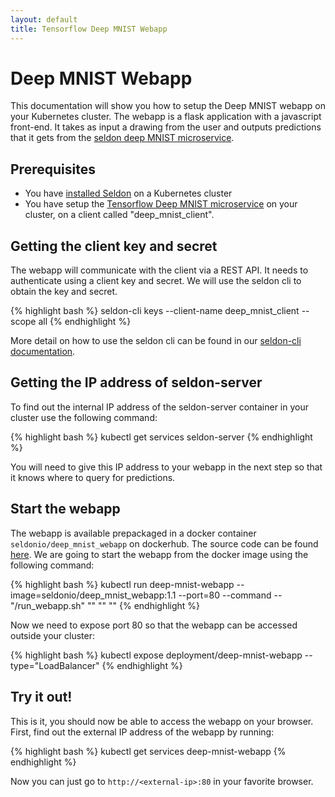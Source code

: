 ```yaml
---
layout: default
title: Tensorflow Deep MNIST Webapp
---
```


# Deep MNIST Webapp

This documentation will show you how to setup the Deep MNIST webapp on your Kubernetes cluster. The webapp is a flask application with a javascript front-end. It takes as input a drawing from the user and outputs predictions that it gets from the [seldon deep MNIST microservice](tensorflow-deep-mnist-example-docker.html).

## Prerequisites

 * You have [installed Seldon](install.html) on a Kubernetes cluster
 * You have setup the [Tensorflow Deep MNIST microservice](tensorflow-deep-mnist-example-docker.html) on your cluster, on a client called "deep_mnist_client".

## Getting the client key and secret

The webapp will communicate with the client via a REST API. It needs to authenticate using a client key and secret. We will use the seldon cli to obtain the key and secret.

{% highlight bash %}
seldon-cli keys  --client-name deep_mnist_client --scope all
{% endhighlight %}

More detail on how to use the seldon cli can be found in our [seldon-cli documentation](seldon-cli.html).

## Getting the IP address of seldon-server

To find out the internal IP address of the seldon-server container in your cluster use the following command:

{% highlight bash %}
kubectl get services seldon-server
{% endhighlight %}

You will need to give this IP address to your webapp in the next step so that it knows where to query for predictions.

## Start the webapp

The webapp is available prepackaged in a docker container ```seldonio/deep_mnist_webapp``` on dockerhub. The source code can be found [here](https://github.com/SeldonIO/deep-mnist-webapp). We are going to start the webapp from  the docker image using the following command:

{% highlight bash %}
kubectl run deep-mnist-webapp --image=seldonio/deep_mnist_webapp:1.1 --port=80 --command -- "/run_webapp.sh" "<seldon-server-ip>" "<key>" "<secret>"
{% endhighlight %}

Now we need to expose port 80 so that the webapp can be accessed outside your cluster:

{% highlight bash %}
kubectl expose deployment/deep-mnist-webapp --type="LoadBalancer"
{% endhighlight %}

## Try it out!

This is it, you should now be able to access the webapp on your browser. First, find out the external IP address of the webapp by running:

{% highlight bash %}
kubectl get services deep-mnist-webapp
{% endhighlight %}

Now you can just go to ```http://<external-ip>:80``` in your favorite browser.

